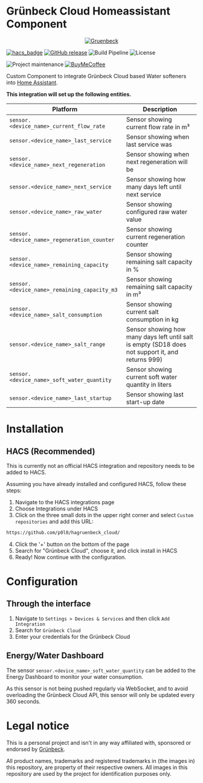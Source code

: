 # Grünbeck Cloud Homeassistant Component

<p align="center">
    <a href="https://www.gruenbeck.com/" target="_blank"><img src="https://www.gruenbeck.com/typo3conf/ext/sitepackage_gruenbeck/Resources/Public/Images/gruenbeck-logo.svg" alt="Gruenbeck" /></a>
</p>

[![hacs_badge](https://img.shields.io/badge/HACS-Custom-41BDF5.svg)](https://github.com/hacs/integration)
[![GitHub release](https://img.shields.io/github/release/p0l0/hagruenbeck_cloud)](https://github.com/p0l0/gruenbeck_cloud/releases)
![Build Pipeline](https://img.shields.io/github/actions/workflow/status/p0l0/gruenbeck_cloud/validate.yaml)
![License](https://img.shields.io/github/license/p0l0/gruenbeck_cloud)

![Project maintenance](https://img.shields.io/badge/maintainer-%40p0l0-blue.svg)
[![BuyMeCoffee](https://img.shields.io/badge/buy%20me%20a%20coffee-donate-yellow.svg)](https://www.buymeacoffee.com/p0l0)

Custom Component to integrate Grünbeck Cloud based Water softeners into [Home Assistant](https://www.home-assistant.io/).

**This integration will set up the following entities.**

| Platform                                     | Description                                                                                       |
|----------------------------------------------|---------------------------------------------------------------------------------------------------|
| `sensor.<device_name>_current_flow_rate`     | Sensor showing current flow rate in m³                                                            |
| `sensor.<device_name>_last_service`          | Sensor showing when last service was                                                              |
| `sensor.<device_name>_next_regeneration`     | Sensor showing when next regeneration will be                                                     |
| `sensor.<device_name>_next_service`          | Sensor showing how many days left until next service                                              |
| `sensor.<device_name>_raw_water`             | Sensor showing configured raw water value                                                         |
| `sensor.<device_name>_regeneration_counter`  | Sensor showing current regeneration counter                                                       |
| `sensor.<device_name>_remaining_capacity`    | Sensor showing remaining salt capacity in %                                                       |
| `sensor.<device_name>_remaining_capacity_m3` | Sensor showing remaining salt capacity in m³                                                      |
| `sensor.<device_name>_salt_consumption`      | Sensor showing current salt consumption in kg                                                     |
| `sensor.<device_name>_salt_range`            | Sensor showing how many days left until salt is empty (SD18 does not support it, and returns 999) |
| `sensor.<device_name>_soft_water_quantity`   | Sensor showing current soft water quantity in liters                                              |
| `sensor.<device_name>_last_startup`          | Sensor showing last start-up date                                                                 |

# Installation
## HACS (Recommended)
This is currently not an official HACS integration and repository needs to be added to HACS.

Assuming you have already installed and configured HACS, follow these steps:

1. Navigate to the HACS integrations page
2. Choose Integrations under HACS
3. Click on the three small dots in the upper right corner and select `Custom repositories` and add this URL:
```bash
https://github.com/p0l0/hagruenbeck_cloud/
```
4. Click the '+' button on the bottom of the page
5. Search for "Grünbeck Cloud", choose it, and click install in HACS
6. Ready! Now continue with the configuration.

# Configuration

## Through the interface
1. Navigate to `Settings > Devices & Services` and then click `Add Integration`
2. Search for `Grünbeck Cloud`
4. Enter your credentials for the Grünbeck Cloud

## Energy/Water Dashboard

The sensor `sensor.<device_name>_soft_water_quantity` can be added to the Energy Dashboard to monitor your water consumption.

As this sensor is not being pushed regularly via WebSocket, and to avoid overloading the Grünbeck Cloud API, this sensor will only be updated every 360 seconds.

# Legal notice
This is a personal project and isn't in any way affiliated with, sponsored or endorsed by [Grünbeck](https://www.gruenbeck.com/).

All product names, trademarks and registered trademarks in (the images in) this repository, are property of their respective owners. All images in this repository are used by the project for identification purposes only.

